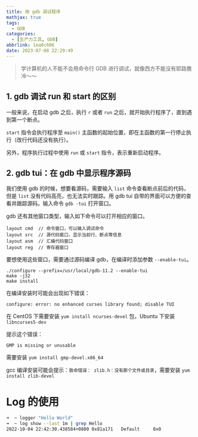 ```yaml
---
title: 用 gdb 调试程序
mathjax: true
tags:
  - GDB
categories:
  - [生产力工具, GDB]
abbrlink: 1ea0c606
date: 2023-07-08 22:29:49
---
```


>学计算机的人不能不会用命令行 GDB 进行调试，就像西方不能没有耶路撒冷～～

<!-- more -->

## 1. gdb 调试 run 和 start 的区别

一般来说，在启动 gdb 之后，执行 `r` 或者 `run` 之后，就开始执行程序了，直到遇到第一个断点。

`start` 指令会执行程序至 `main()` 主函数的起始位置，即在主函数的第一行停止执行（改行代码还没有执行）。

另外，程序执行过程中使用 `run` 或 `start` 指令，表示重新启动程序。

## 2. gdb tui：在 gdb 中显示程序源码

我们使用 gdb 的时候，想要看源码，需要输入 `list` 命令查看断点前后的代码，但是 `list` 没有代码高亮，也无法实时跟踪。用 gdb tui 自带的界面可以方便的查看并跟踪源码。输入命令 `gdb -tui` 打开窗口。

gdb 还有其他窗口类型，输入如下命令可以打开相应的窗口。

```shell
layout cmd  // 命令窗口，可以输入调试命令
layout src  // 源代码窗口，显示当前行、断点等信息
layout asm  // 汇编代码窗口
layout reg  // 寄存器窗口
```

要想使用这些窗口，需要通过源码编译 gdb，在编译时添加参数 `--enable-tui`。

```shell
./configure --prefix=/usr/local/gdb-11.2 --enable-tui
make -j32
make install
```

在编译安装时可能会出现如下错误：

```shell
configure: error: no enhanced curses library found; disable TUI
```

在 CentOS 下需要安装 `yum install ncurses-devel` 包，Ubuntu 下安装 `libncurses5-dev`

提示这个错误：

```shell
GMP is missing or unusable
```

需要安装 `yum install gmp-devel.x86_64`

gcc 编译安装可能会提示：`致命错误： zlib.h：没有那个文件或目录`，需要安装 `yum install zlib-devel`


























# Log 的使用

```bash
➜  ~ logger "Hello World"
➜  ~ log show --last 1m | grep Hello
2022-10-04 22:42:30.438584+0800 0x81a171   Default     0x0                  47131  0    logger: Hello World
```

